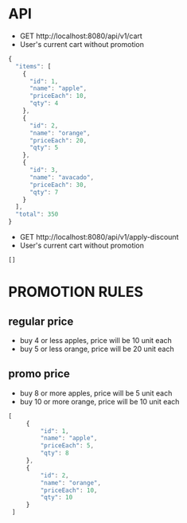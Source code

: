# API
- GET http://localhost:8080/api/v1/cart
- User's current cart without promotion
```javascript
{
  "items": [
    {
      "id": 1,
      "name": "apple",
      "priceEach": 10,
      "qty": 4
    },
    {
      "id": 2,
      "name": "orange",
      "priceEach": 20,
      "qty": 5
    },
    {
      "id": 3,
      "name": "avacado",
      "priceEach": 30,
      "qty": 7
    }
  ],
  "total": 350
}
```
- GET http://localhost:8080/api/v1/apply-discount
- User's current cart without promotion
```javascript
[]
```

# PROMOTION RULES
## regular price
- buy 4 or less apples, price will be 10 unit each
- buy 5 or less orange, price will be 20 unit each
## promo price
- buy 8 or more apples, price will be 5 unit each
- buy 10 or more orange, price will be 10 unit each
```javascript
[
     {
         "id": 1,
         "name": "apple",
         "priceEach": 5,
         "qty": 8
     },
     {
         "id": 2,
         "name": "orange",
         "priceEach": 10,
         "qty": 10
     }
 ]
```